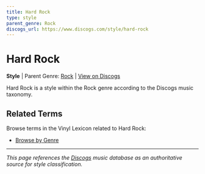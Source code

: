 ```yaml
---
title: Hard Rock
type: style
parent_genre: Rock
discogs_url: https://www.discogs.com/style/hard-rock
---
```


# Hard Rock

**Style** | Parent Genre: [Rock](../genres/rock.md) | [View on Discogs](https://www.discogs.com/style/hard-rock)

Hard Rock is a style within the Rock genre according to the Discogs music taxonomy.

## Related Terms

Browse terms in the Vinyl Lexicon related to Hard Rock:

- [Browse by Genre](../tags/genres.md)

---

*This page references the [Discogs](https://www.discogs.com/style/hard-rock) music database as an authoritative source for style classification.*

